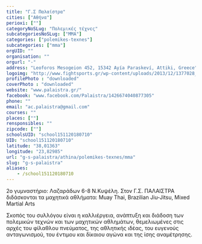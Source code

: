 ```yaml
---
title: "Γ.Σ Παλαίστρα"
cities: ["Αθήνα"]
perioxi: [""]
categoryNoSLug: "Πολεμικές τέχνες"
subcategoriesNoSLug: ["MMA"]
categories: ["polemikes-texnes"]
subcategories: ["mma"]
orgUID: ""
organisation: ""
orgurl: "-"
address: "Leoforos Mesogeion 452, 15342 Ayía Paraskeví, Attiki, Greece"
logoimg: "http://www.fightsports.gr/wp-content/uploads/2013/12/1377028_1428733147338061_2093388328_a.jpg"
profilePhoto : "downloaded"
coverPhoto : "downloaded"
website: "www.palaistra.gr/"
facebook: "www.facebook.com/Palaistra/1426674040877305"
phone: ""
email: "ac.palaistra@gmail.com"
courses: ""
places: [""]
rensponsibles: ""
zipcode: [""]
schoolsUID: "school151120180710"
UID: "school151120180710"
latitude: "38,01363"
longitude: "23,82985"
url: "g-s-palaistra/athina/polemikes-texnes/mma"
slug: "g-s-palaistra"
aliases:
    - /school151120180710
---
```



2ο γυμναστήριο: Λαζαράδων 6-8 Ν.Κυψέλη. Στον Γ.Σ. ΠΑΛΑΙΣΤΡΑ διδάσκονται τα μαχητικά αθλήματα: Muay Thai, Brazilian Jiu-Jitsu, Mixed Martial Arts

Σκοπός του συλλόγου είναι η καλλιέργεια, ανάπτυξη και διάδοση των πολεμικών τεχνών και των μαχητικών αθλημάτων, θεμελιωμένες στις αρχές του φίλαθλου πνεύματος, της αθλητικής ιδέας, του ευγενούς ανταγωνισμού, του έντιμου και δίκαιου αγώνα και της ίσης αναμέτρησης.